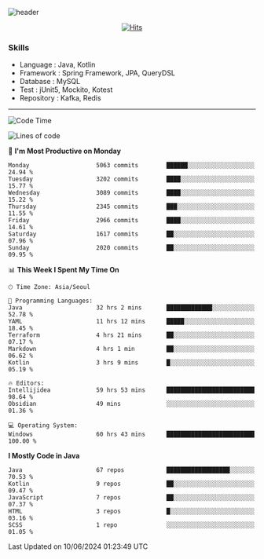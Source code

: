 <!-- Github Profile Readme로 프로필 꾸미기 : https://zzsza.github.io/development/2020/07/10/make-github-profile-readme/ -->

<!-- github theme -->
  <!-- 
    ![header](https://capsule-render.vercel.app/api?type=slice&color=e0f0e3&height=150&section=header&text=beasy&fontSize=45)
  -->
  ![header](https://capsule-render.vercel.app/api?type=soft&color=e0f0e3&height=150&section=header&text=Choi-YongSeok&fontSize=55&animation=twinkling)


<!-- hits count : https://hits.seeyoufarm.com/ -->
<div align=center>
    
  [![Hits](https://hits.seeyoufarm.com/api/count/incr/badge.svg?url=https%3A%2F%2Fgithub.com%2Fchoi-ys&count_bg=%2379C83D&title_bg=%23555555&icon=&icon_color=%23E7E7E7&title=hits&edge_flat=false)](https://hits.seeyoufarm.com)

</div>


<!-- Committed Top Lang -->
<div align=center>
</div>


### Skills
 - Language : Java, Kotlin
 - Framework : Spring Framework, JPA, QueryDSL
 - Database : MySQL
 - Test : jUnit5, Mockito, Kotest
 - Repository : Kafka, Redis

---

<!--START_SECTION:waka-->
![Code Time](http://img.shields.io/badge/Code%20Time-4%2C143%20hrs%2043%20mins-blue)

![Lines of code](https://img.shields.io/badge/From%20Hello%20World%20I%27ve%20Written-14.9%20million%20lines%20of%20code-blue)

📅 **I'm Most Productive on Monday** 

```text
Monday                   5063 commits        ██████░░░░░░░░░░░░░░░░░░░   24.94 % 
Tuesday                  3202 commits        ████░░░░░░░░░░░░░░░░░░░░░   15.77 % 
Wednesday                3089 commits        ████░░░░░░░░░░░░░░░░░░░░░   15.22 % 
Thursday                 2345 commits        ███░░░░░░░░░░░░░░░░░░░░░░   11.55 % 
Friday                   2966 commits        ████░░░░░░░░░░░░░░░░░░░░░   14.61 % 
Saturday                 1617 commits        ██░░░░░░░░░░░░░░░░░░░░░░░   07.96 % 
Sunday                   2020 commits        ██░░░░░░░░░░░░░░░░░░░░░░░   09.95 % 
```


📊 **This Week I Spent My Time On** 

```text
🕑︎ Time Zone: Asia/Seoul

💬 Programming Languages: 
Java                     32 hrs 2 mins       █████████████░░░░░░░░░░░░   52.78 % 
YAML                     11 hrs 12 mins      █████░░░░░░░░░░░░░░░░░░░░   18.45 % 
Terraform                4 hrs 21 mins       ██░░░░░░░░░░░░░░░░░░░░░░░   07.17 % 
Markdown                 4 hrs 1 min         ██░░░░░░░░░░░░░░░░░░░░░░░   06.62 % 
Kotlin                   3 hrs 9 mins        █░░░░░░░░░░░░░░░░░░░░░░░░   05.19 % 

🔥 Editors: 
Intellijidea             59 hrs 53 mins      █████████████████████████   98.64 % 
Obsidian                 49 mins             ░░░░░░░░░░░░░░░░░░░░░░░░░   01.36 % 

💻 Operating System: 
Windows                  60 hrs 43 mins      █████████████████████████   100.00 % 
```

**I Mostly Code in Java** 

```text
Java                     67 repos            ██████████████████░░░░░░░   70.53 % 
Kotlin                   9 repos             ██░░░░░░░░░░░░░░░░░░░░░░░   09.47 % 
JavaScript               7 repos             ██░░░░░░░░░░░░░░░░░░░░░░░   07.37 % 
HTML                     3 repos             █░░░░░░░░░░░░░░░░░░░░░░░░   03.16 % 
SCSS                     1 repo              ░░░░░░░░░░░░░░░░░░░░░░░░░   01.05 % 
```




 Last Updated on 10/06/2024 01:23:49 UTC
<!--END_SECTION:waka-->

<!-- 
![footer](https://capsule-render.vercel.app/api?section=footer&type=slice&color=e0f0e3)
-->

